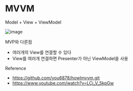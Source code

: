 # MVVM
Model + View + ViewModel

![image](https://github.com/SW0929/MVVM/assets/97885055/415617db-7711-4857-aa06-f6d274fb61c5)

MVP와 다른점
- 여러개의 View를 연결할 수 있다
- View를 여러개 연결하면 Presenter가 아닌 ViewModel을 사용

Reference
- https://github.com/you6878/howlmvvm.git
- https://www.youtube.com/watch?v=LCj_V_5kpGw
